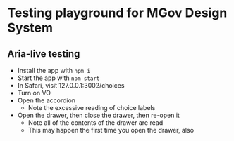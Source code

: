 # Testing playground for MGov Design System

## Aria-live testing

- Install the app with `npm i`
- Start the app with `npm start`
- In Safari, visit 127.0.0.1:3002/choices
- Turn on VO
- Open the accordion
  - Note the excessive reading of choice labels
- Open the drawer, then close the drawer, then re-open it
  - Note all of the contents of the drawer are read
  - This may happen the first time you open the drawer, also
